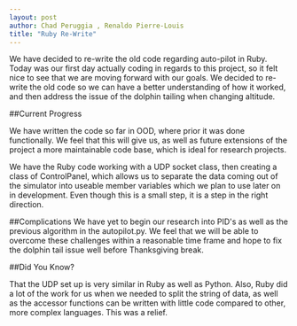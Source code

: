```yaml
---
layout: post
author: Chad Peruggia , Renaldo Pierre-Louis
title: "Ruby Re-Write"
---
```


We have decided to re-write the old code regarding auto-pilot in Ruby.  Today was our first day actually coding in regards to this project, so it felt nice to see that we are moving forward with our goals.  We decided to re-write the old code so we can have a better understanding of how it worked, and then address the issue of the dolphin tailing when changing altitude.

##Current Progress

We have written the code so far in OOD, where prior it was done functionally.   We feel that this will give us, as well as future extensions of the project a more maintainable code base, which is ideal for research projects.

We have the Ruby code working with a UDP socket class, then creating a class of ControlPanel, which allows us to separate the data coming out of the simulator into useable member variables which we plan to use later on in development.  Even though this is a small step, it is a step in the right direction.

##Complications
We have yet to begin our research into PID's as well as the previous algorithm in the autopilot.py.  We feel that we will be able to overcome these challenges within a reasonable time frame and hope to fix the dolphin tail issue well before Thanksgiving break.

##Did You Know?

That the UDP set up is very similar in Ruby as well as Python.  Also, Ruby did a lot of the work for us when we needed to split the string of data, as well as the accessor functions can be written with little code compared to other, more complex languages.  This was a relief.

